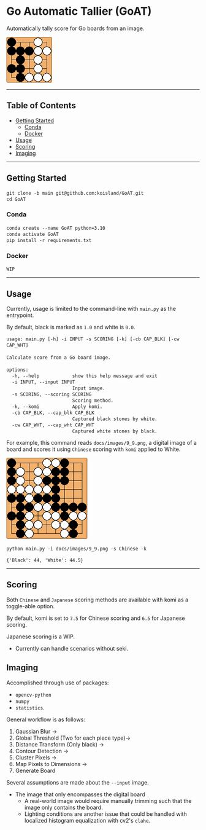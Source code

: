# Go Automatic Tallier (GoAT)
Automatically tally score for Go boards from an image.

![](docs/images/5_5.png)

---

## Table of Contents
* [Getting Started](#getting-started)
    * [Conda](#conda)
    * [Docker](#docker)
* [Usage](#usage)
* [Scoring](#scoring)
* [Imaging](#imaging)

---

## Getting Started
```shell
git clone -b main git@github.com:koisland/GoAT.git
cd GoAT
```

### Conda
```shell
conda create --name GoAT python=3.10
conda activate GoAT
pip install -r requirements.txt
```

### Docker
```shell
WIP
```

---

## Usage
Currently, usage is limited to the command-line with `main.py` as the entrypoint.

By default, black is marked as `1.0` and white is `0.0`.
```shell
usage: main.py [-h] -i INPUT -s SCORING [-k] [-cb CAP_BLK] [-cw CAP_WHT]

Calculate score from a Go board image.

options:
  -h, --help            show this help message and exit
  -i INPUT, --input INPUT
                        Input image.
  -s SCORING, --scoring SCORING
                        Scoring method.
  -k, --komi            Apply komi.
  -cb CAP_BLK, --cap_blk CAP_BLK
                        Captured black stones by white.
  -cw CAP_WHT, --cap_wht CAP_WHT
                        Captured white stones by black.
```

For example, this command reads `docs/images/9_9.png`, a digital image of a board and scores it using `Chinese` scoring with `komi` applied to White.

![](docs/images/9_9.png)

```shell
python main.py -i docs/images/9_9.png -s Chinese -k
```
```shell
{'Black': 44, 'White': 44.5}
```
---

## Scoring
Both `Chinese` and `Japanese` scoring methods are available with komi as a toggle-able option.

By default, komi is set to `7.5` for Chinese scoring and `6.5` for Japanese scoring.

Japanese scoring is a WIP.
* Currently can handle scenarios without seki.

## Imaging
Accomplished through use of packages:
* `opencv-python`
* `numpy`
* `statistics`.

General workflow is as follows:
1. Gaussian Blur ->
2. Global Threshold (Two for each piece type)->
3. Distance Transform (Only black) ->
4. Contour Detection ->
5. Cluster Pixels ->
6. Map Pixels to Dimensions ->
7. Generate Board

Several assumptions are made about the `--input` image.
* The image that only encompasses the digital board
  * A real-world image would require manually trimming such that the image only contains the board.
  * Lighting conditions are another issue that could be handled with localized histogram equalization with cv2's `clahe`.
